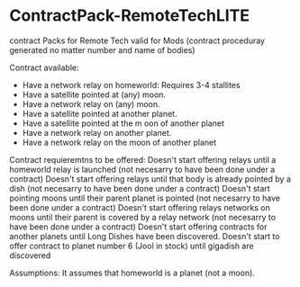 # ContractPack-RemoteTechLITE
contract Packs for Remote Tech valid for Mods (contract proceduray generated no matter number and name of bodies)

Contract available:
- Have a network relay on homeworld: Requires 3-4 stallites
- Have a satellite pointed at (any) moon.
- Have a network relay on (any) moon.
- Have a satellite pointed at another planet.
- Have a satellite pointed at the m oon of another planet
- Have a network relay on another planet.
- Have a network relay on the moon of another planet




Contract requieremtns to be offered: 
Doesn't start offering relays until a homeworld relay is launched (not necesarry to have been done under a contract)
Doesn't start offering relays until that body is already pointed by a dish (not necesarry to have been done under a contract)
Doesn't start pointing moons until their parent planet is pointed (not necesarry to have been done under a contract)
Doesn't start offering relays networks on moons until their parent is covered by a relay network (not necesarry to have been done under a contract)
Doesn't start offering contracts for another planets until Long Dishes have been discovered.
Doesn't start to offer contract to planet number 6 (Jool in stock)  until gigadish are discovered
  
Assumptions: It assumes that homeworld is a planet (not a moon). 
